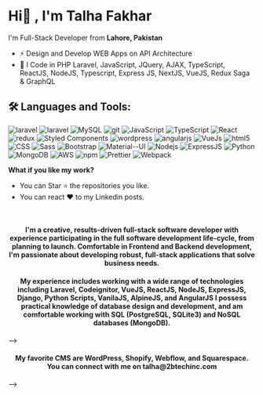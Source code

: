 <h1>Hi👋 , I'm Talha Fakhar</h1>
<p>I'm Full-Stack Developer from <b>Lahore, Pakistan</b></p>

- ⚡ Design and Develop WEB Apps on API Architecture 
- 🌱 I Code in PHP Laravel, JavaScript, JQuery, AJAX, TypeScript, ReactJS, NodeJS, Typescript, Express JS, NextJS, VueJS, Redux Saga & GraphQL 

## 🛠️ Languages and Tools:
<p>
  <img alt="laravel" src="https://img.shields.io/badge/Laravel-%5E9.0-red.svg?style=for-the-badge&logo=laravel&logoColor=white)](https://laravel.com/)" />
   <img alt="laravel" src="https://img.shields.io/badge/PHP-%5E9-blue.svg?style=for-the-badge&logo=php&logoColor=white)](https://php.net/)" />
  <img alt="MySQL" src="https://img.shields.io/badge/MySQL-00000F?style=for-the-badge&logo=mysql&logoColor=white" />
   <img alt="git" src="https://img.shields.io/badge/-Git-F05032?style=for-the-badge&logo=git&logoColor=white" />
  <img alt="JavaScript" src="https://img.shields.io/badge/JavaScript-F7DF1E?style=for-the-badge&logo=javascript&logoColor=black" />
  <img alt="TypeScript" src="https://img.shields.io/badge/-TypeScript-007ACC?style=for-the-badge&logo=typescript&logoColor=white" />
  <img alt="React" src="https://img.shields.io/badge/-React-45b8d8?style=for-the-badge&logo=react&logoColor=white" />
  <img alt="redux" src="https://img.shields.io/badge/-Redux-764ABC?style=for-the-badge&logo=redux&logoColor=white" />
  <img alt="Styled Components" src="https://img.shields.io/badge/-Styled_Components-db7092?style=for-the-badge&logo=styled-components&logoColor=white" />
   <img alt="wordpress" src="https://img.shields.io/badge/-Wordpress-DD0031?style=for-the-badge&logo=wordpress&logoColor=white" />   
  <img alt="angularjs" src="https://img.shields.io/badge/AngularJS-E23237?style=for-the-badge&logo=angularjs&logoColor=white" />   
  <img alt="VueJs" src="https://img.shields.io/badge/Vue.js-35495E?style=for-the-badge&logo=vue.js&logoColor=white" />   
  <img alt="html5" src="https://img.shields.io/badge/-HTML5-E34F26?style=for-the-badge&logo=html5&logoColor=white" />
  <img alt="CSS" src="https://img.shields.io/badge/CSS-239120?&style=for-the-badge&logo=css3&logoColor=white" />
  <img alt="Sass" src="https://img.shields.io/badge/-Sass-CC6699?style=for-the-badge&logo=sass&logoColor=white" />
  <img alt="Bootstrap" src="https://img.shields.io/badge/Bootstrap-563D7C?style=for-the-badge&logo=bootstrap&logoColor=white" />
  <img alt="Material--UI" src="https://img.shields.io/badge/Material--UI-0081CB?style=for-the-badge&logo=material-ui&logoColor=white" />
  <img alt="Nodejs" src="https://img.shields.io/badge/-Nodejs-43853d?style=for-the-badge&logo=Node.js&logoColor=white" />
  <img alt="ExpressJS" src="https://img.shields.io/badge/Express.js-404D59?style=for-the-badge" />
  <img alt="Python" src="https://img.shields.io/badge/Python-14354C?style=for-the-badge&logo=python&logoColor=white" /> 
<!--   <img alt="DJango" src="https://img.shields.io/badge/Django-092E20?style=for-the-badge&logo=django&logoColor=white" /> -->
<!--   <img alt="CSHARP" src="https://img.shields.io/badge/C%23-239120?style=for-the-badge&logo=c-sharp&logoColor=white" /> -->
<!--   <img alt="DotNet" src="https://img.shields.io/badge/.NET-5C2D91?style=for-the-badge&logo=.net&logoColor=white" /> -->
  <img alt="MongoDB" src="https://img.shields.io/badge/-MongoDB-13aa52?style=for-the-badge&logo=mongodb&logoColor=white" />
  <img alt="AWS" src="https://img.shields.io/badge/Amazon_AWS-232F3E?style=for-the-badge&logo=amazon-aws&logoColor=white" /> 
  <img alt="npm" src="https://img.shields.io/badge/-NPM-CB3837?style=for-the-badge&logo=npm&logoColor=white" />
  <img alt="Prettier" src="https://img.shields.io/badge/-Prettier-F7B93E?style=for-the-badge&logo=prettier&logoColor=white" />  
  <img alt="Webpack" src="https://img.shields.io/badge/-Webpack-8DD6F9?style=for-the-badge&logo=webpack&logoColor=white" />   
</p>

**What if you like my work?**

- You can Star ⭐ the repositories you like. 
- You can react ❤️ to my Linkedin posts.
<br>

 <h4 align="center">
	I'm a creative, results-driven full-stack software developer with experience participating in the full software development life-cycle, from planning to launch. Comfortable in Frontend and Backend development, I'm passionate about developing robust, full-stack applications that solve business needs.
</h4>
<h4 align="center">	
My experience includes working with a wide range of technologies including Laravel, Codeignitor, VueJS, ReactJS, NodeJS, ExpressJS, Django, Python Scripts, VanilaJS, AlpineJS, and AngularJS   I possess practical knowledge of database design and development, and am comfortable working with SQL (PostgreSQL, SQLite3) and NoSQL databases (MongoDB). 
</h4> -->

<h4 align="center">	
My favorite CMS are WordPress, Shopify, Webflow, and Squarespace. You can connect with me on talha@2btechinc.com
</h4> -->


